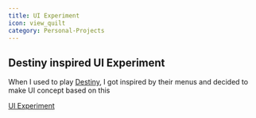 ```yaml
---
title: UI Experiment
icon: view_quilt
category: Personal-Projects
---
```


## Destiny inspired UI Experiment

When I used to play [Destiny](https://www.destinythegame.com/uk/en/home), I got inspired by their menus and decided to make UI concept based on this

<p data-height="1030" data-theme-id="28283" data-slug-hash="yYmVqN" data-default-tab="result" data-user="zephyr" data-embed-version="2" data-pen-title="Fancy Tiles Section" class="codepen">
    <a href="http://codepen.io/zephyr/pen/yYmVqN/">UI Experiment</a>
</p>
<script src="https://production-assets.codepen.io/assets/embed/ei.js"></script>
